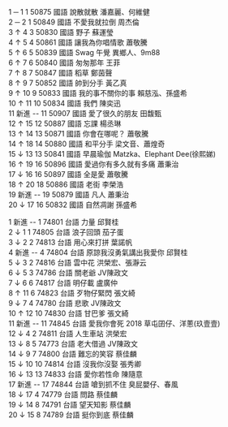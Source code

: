1 	─ 	1 	1 	50875 	國語 	說散就散 	潘嘉麗、何維健 		
2 	─ 	2 	1 	50849 	國語 	不愛我就拉倒 	周杰倫 		
3 	↑ 	4 	3 	50830 	國語 	野子 	蘇運瑩 		
4 	↑ 	5 	4 	50861 	國語 	讓我為你唱情歌 	蕭敬騰 		
5 	↑ 	6 	5 	50839 	國語 	Swag 午覺 	異鄉人、9m88 		
6 	↑ 	7 	6 	50840 	國語 	匆匆那年 	王菲 		
7 	↑ 	8 	7 	50847 	國語 	稻草 	鄭茵聲 		
8 	↑ 	9 	7 	50852 	國語 	帥到分手 	黃乙真 		
9 	↑ 	10 	9 	50833 	國語 	我的事不關你的事 	賴慈泓、孫盛希 		
10 	↑ 	11 	10 	50834 	國語 	我們 	陳奕迅 		
11 	新進 	-- 	11 	50907 	國語 	愛了很久的朋友 	田馥甄 		
12 	↑ 	15 	12 	50887 	國語 	忘課 	楊丞琳 		
13 	↑ 	14 	13 	50871 	國語 	你會在哪呢？ 	蕭敬騰 		
14 	↑ 	18 	14 	50880 	國語 	和平分手 	梁文音、蕭煌奇 		
15 	↓ 	13 	13 	50841 	國語 	早晨瑜伽 	Matzka、Elephant Dee(徐熙娣) 		
16 	↑ 	19 	16 	50896 	國語 	愛過你有多久就有多痛 	蕭秉治 		
17 	↓ 	16 	16 	50897 	國語 	全是愛 	蕭敬騰 		
18 	↑ 	20 	18 	50886 	國語 	老街 	李榮浩 		
19 	新進 	-- 	19 	50879 	國語 	凡人 	蕭秉治 		
20 	↓ 	17 	16 	50832 	國語 	自然凋謝 	孫盛希

1 	新進 	-- 	1 	74801 	台語 	力量 	邱賢桂 		
2 	↓ 	1 	1 	74805 	台語 	浪子回頭 	茄子蛋 		
3 	↓ 	2 	2 	74813 	台語 	用心來打拼 	葉諾帆 		
4 	新進 	-- 	4 	74804 	台語 	原諒我沒勇氣講出我愛你 	邱賢桂 		
5 	↓ 	3 	2 	74816 	台語 	雲中花 	洪榮宏、張瀞云 		
6 	↓ 	5 	3 	74786 	台語 	關老爺 	JV陳政文 		
7 	↓ 	6 	6 	74817 	台語 	明仔載 	盧廣仲 		
8 	↑ 	11 	6 	74823 	台語 	歹物仔緊閃 	張文綺 		
9 	↓ 	7 	4 	74780 	台語 	悲歌 	JV陳政文 		
10 	↑ 	12 	10 	74830 	台語 	甘巴爹 	張文綺 		
11 	新進 	-- 	11 	74845 	台語 	愛我你會死 2018 	草屯囝仔、洋蔥(玖壹壹) 		
12 	↓ 	4 	2 	74811 	台語 	人生車站 	洪榮宏 		
13 	↓ 	8 	5 	74773 	台語 	老大借過 	JV陳政文 		
14 	↓ 	9 	7 	74800 	台語 	難忘的笑容 	蔡佳麟 		
15 	↓ 	10 	10 	74814 	台語 	沒我你沒娶 	張秀卿 		
16 	↓ 	13 	13 	74833 	台語 	愛你若性命 	陳隨意 		
17 	新進 	-- 	17 	74844 	台語 	嗆到抓不住 	臭屁嬰仔、春風 		
18 	↓ 	17 	4 	74779 	台語 	問路 	蔡佳麟 		
19 	↓ 	14 	8 	74791 	台語 	望天知影 	蔡佳麟 		
20 	↓ 	15 	8 	74789 	台語 	挺你到底 	蔡佳麟